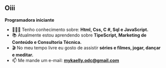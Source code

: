 ## Oiii 

**Programadora iniciante**

- 👩🏻‍💻 Tenho conhecimento sobre: **Html, Css, C #, Sql e JavaScript.**
- 📚 Atualmente estou aprendendo sobre **TipeScript, Marketing de Conteúdo e Consultoria Técnica.**
- 🎬 No meu tempo livre eu gosto de assistir **séries e filmes, jogar, dançar e meditar.**
- 📫 Me mande um e-mail: **mykaelly.odc@gmail.com**

